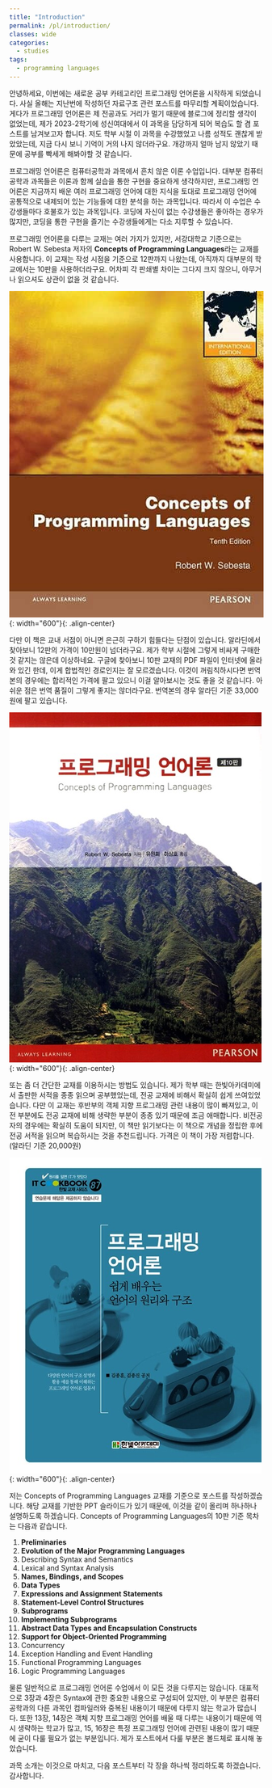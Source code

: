 ```yaml
---
title: "Introduction"
permalink: /pl/introduction/
classes: wide
categories:
  - studies
tags:
  - programming languages
---
```


안녕하세요, 이번에는 새로운 공부 카테고리인 프로그래밍 언어론을 시작하게 되었습니다. 사실 올해는 지난번에 작성하던 자료구조 관련 포스트를 마무리할 계획이었습니다. 게다가 프로그래밍 언어론은 제 전공과도 거리가 멀기 때문에 블로그에 정리할 생각이 없었는데, 제가 2023-2학기에 성신여대에서 이 과목을 담당하게 되어 복습도 할 겸 포스트를 남겨보고자 합니다. 저도 학부 시절 이 과목을 수강했었고 나름 성적도 괜찮게 받았았는데, 지금 다시 보니 기억이 거의 나지 않더라구요. 개강까지 얼마 남지 않았기 때문에 공부를 빡세게 해봐야할 것 같습니다.

프로그래밍 언어론은 컴퓨터공학과 과목에서 흔치 않은 이론 수업입니다. 대부분 컴퓨터공학과 과목들은 이론과 함께 실습을 통한 구현을 중요하게 생각하지만, 프로그래밍 언어론은 지금까지 배운 여러 프로그래밍 언어에 대한 지식을 토대로 프로그래밍 언어에 공통적으로 내제되어 있는 기능들에 대한 분석을 하는 과목입니다. 따라서 이 수업은 수강생들마다 호불호가 있는 과목입니다. 코딩에 자신이 없는 수강생들은 좋아하는 경우가 많지만, 코딩을 통한 구현을 즐기는 수강생들에게는 다소 지루할 수 있습니다.

프로그래밍 언어론을 다루는 교재는 여러 가지가 있지만, 서강대학교 기준으로는 Robert W. Sebesta 저자의 **Concepts of Programming Languages**라는 교재를 사용합니다. 이 교재는 작성 시점을 기준으로 12판까지 나왔는데, 아직까지 대부분의 학교에서는 10판을 사용하더라구요. 어차피 각 판쇄별 차이는 그다지 크지 않으니, 아무거나 읽으셔도 상관이 없을 것 같습니다. 

![](/assets/images/PL/000/01.jpg){: width="600"}{: .align-center}

다만 이 책은 교내 서점이 아니면 은근히 구하기 힘들다는 단점이 있습니다. 알라딘에서 찾아보니 12판의 가격이 10만원이 넘더라구요. 제가 학부 시절에 그렇게 비싸게 구매한 것 같지는 않은데 이상하네요. 구글에 찾아보니 10판 교재의 PDF 파일이 인터넷에 올라와 있긴 한데, 이게 합법적인 경로인지는 잘 모르겠습니다. 이것이 꺼림칙하시다면 번역본의 경우에는 합리적인 가격에 팔고 있으니 이걸 알아보시는 것도 좋을 것 같습니다. 아쉬운 점은 번역 품질이 그렇게 좋지는 않더라구요. 번역본의 경우 알라딘 기준 33,000원에 팔고 있습니다.

![](/assets/images/PL/000/02.jpg){: width="600"}{: .align-center}

또는 좀 더 간단한 교재를 이용하시는 방법도 있습니다. 제가 학부 때는 한빛아카데미에서 출판한 서적을 종종 읽으며 공부했었는데, 전공 교재에 비해서 확실히 쉽게 쓰여있었습니다. 다만 이 교재는 후반부의 객체 지향 프로그래밍 관련 내용이 많이 빠져있고, 이전 부분에도 전공 교재에 비해 생략한 부분이 종종 있기 때문에 조금 애매합니다. 비전공자의 경우에는 확실히 도움이 되지만, 이 책만 읽기보다는 이 책으로 개념을 정립한 후에 전공 서적을 읽으며 복습하시는 것을 추천드립니다. 가격은 이 책이 가장 저렴합니다. (알라딘 기준 20,000원)

![](/assets/images/PL/000/03.jpg){: width="600"}{: .align-center}

저는 Concepts of Programming Languages 교재를 기준으로 포스트를 작성하겠습니다. 해당 교재를 기반한 PPT 슬라이드가 있기 때문에, 이것을 같이 올리며 하나하나 설명하도록 하겠습니다. Concepts of Programming Languages의 10판 기준 목차는 다음과 같습니다.

1. **Preliminaries**
2. **Evolution of the Major Programming Languages**
3. Describing Syntax and Semantics
4. Lexical and Syntax Analysis
5. **Names, Bindings, and Scopes**
6. **Data Types**
7. **Expressions and Assignment Statements**
8. **Statement-Level Control Structures**
9. **Subprograms**
10. **Implementing Subprograms**
11. **Abstract Data Types and Encapsulation Constructs**
12. **Support for Object-Oriented Programming**
13. Concurrency
14. Exception Handling and Event Handling
15. Functional Programming Languages
16. Logic Programming Languages

물론 일반적으로 프로그래밍 언어론 수업에서 이 모든 것을 다루지는 않습니다. 대표적으로 3장과 4장은 Syntax에 관한 중요한 내용으로 구성되어 있지만, 이 부분은 컴퓨터공학과의 다른 과목인 컴파일러와 중복된 내용이기 때문에 다루지 않는 학교가 많습니다. 또한 13장, 14장은 객체 지향 프로그래밍 언어를 배울 때 다루는 내용이기 때문에 역시 생략하는 학교가 많고, 15, 16장은 특정 프로그래밍 언어에 관련된 내용이 많기 때문에 굳이 다룰 필요가 없는 부분입니다. 제가 포스트에서 다룰 부분은 볼드체로 표시해 놓았습니다.

과목 소개는 이것으로 마치고, 다음 포스트부터 각 장을 하나씩 정리하도록 하겠습니다. 감사합니다.
